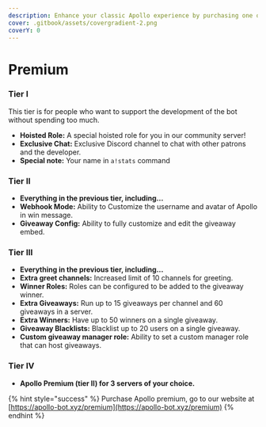 ```yaml
---
description: Enhance your classic Apollo experience by purchasing one of the tiers below!
cover: .gitbook/assets/covergradient-2.png
coverY: 0
---
```


# Premium

### Tier I

This tier is for people who want to support the development of the bot without spending too much.

* **Hoisted Role:** A special hoisted role for you in our community server!
* **Exclusive Chat:** Exclusive Discord channel to chat with other patrons and the developer.
* **Special note:** Your name in `a!stats` command

### Tier II

* **Everything in the previous tier, including...**
* **Webhook Mode:** Ability to Customize the username and avatar of Apollo in win message.
* **Giveaway Config:** Ability to fully customize and edit the giveaway embed.

### Tier III

* **Everything in the previous tier, including...**
* **Extra greet channels:** Increased limit of 10 channels for greeting.
* **Winner Roles:** Roles can be configured to be added to the giveaway winner.
* **Extra Giveaways:** Run up to 15 giveaways per channel and 60 giveaways in a server.
* **Extra Winners:** Have up to 50 winners on a single giveaway.
* **Giveaway Blacklists:** Blacklist up to 20 users on a single giveaway.
* **Custom giveaway manager role:** Ability to set a custom manager role that can host giveaways.

### Tier IV

* **Apollo Premium (tier II) for 3 servers of your choice.**

{% hint style="success" %}
Purchase Apollo premium, go to our website at [https://apollo-bot.xyz/premium](https://apollo-bot.xyz/premium)
{% endhint %}
